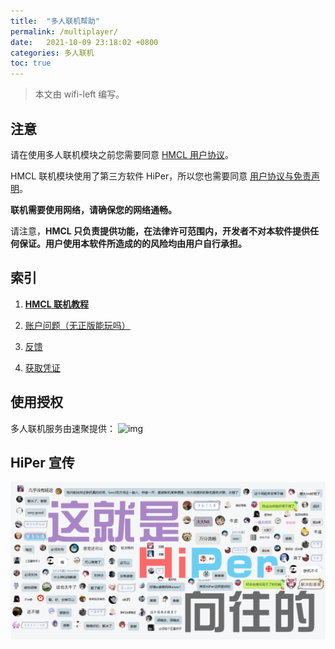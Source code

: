 ```yaml
---
title:  "多人联机帮助"
permalink: /multiplayer/
date:   2021-10-09 23:18:02 +0800
categories: 多人联机
toc: true
---
```


> 本文由 wifi-left 编写。

## 注意

请在使用多人联机模块之前您需要同意 [HMCL 用户协议](https://hmcl.huangyuhui.net/eula)。

HMCL 联机模块使用了第三方软件 HiPer，所以您也需要同意 [用户协议与免责声明](https://hmcl.huangyuhui.net/api/redirect/multiplayer-agreement)。

**联机需要使用网络，请确保您的网络通畅。**

请注意，**HMCL 只负责提供功能，在法律许可范围内，开发者不对本软件提供任何保证。用户使用本软件所造成的的风险均由用户自行承担。**

## 索引

1. [**HMCL 联机教程**](/multiplayer/help.html)

2. [账户问题（无正版能玩吗）](/multiplayer/account.html)

3. [反馈](/multiplayer/feedback.html)

4. [获取凭证](/multiplayer/token.html)

## 使用授权

多人联机服务由速聚提供：
![img](/assets/img/docs/multiplayer/授权书_HMCL.png)

## HiPer 宣传

![img](/assets/img/docs/multiplayer/宣传.png)